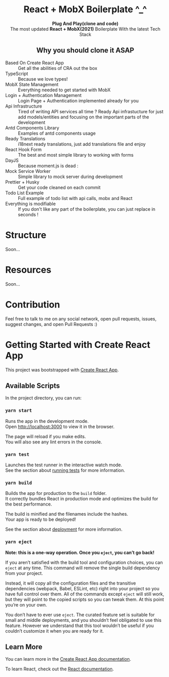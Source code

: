 <div align="center"><h1>React + MobX Boilerplate ^_^</h1></div>

<div align="center"><strong>Plug And Play(clone and code) </strong></div>
<div align="center">The most updated <b>React + MobX(2021)</b> Boilerplate With the latest Tech Stack</div>

<div align="center"><h2>Why you should clone it ASAP</h2></div>

<dl>
  <dt>Based On Create React App</dt>
  <dd>Get all the abilities of CRA out the box</dd>

<dt>TypeScript</dt>
  <dd>Because we love types!</dd>

  <dt>MobX State Management</dt>
  <dd>Everything needed to get started with MobX</dd>

  <dt>Login + Authentication Management</dt>
  <dd>Login Page + Authentication implemented already for you</dd>

  <dt>Api Infrastructure</dt>
  <dd>Tired of writing API services all time ? Ready Api infrastucture for just add models/entities and focusing on the important parts of the development</dd>

  <dt>Antd Components Library</dt>
  <dd>Examples of antd components usage</dd>

  <dt>Ready Translations</dt>
  <dd>i18next ready translations, just add translations file and enjoy</dd>

  <dt>React Hook Form</dt>
  <dd>The best and most simple library to working with forms</dd>

  <dt>DayJS</dt>
  <dd>Because moment.js is dead :</dd>

  <dt>Mock Service Worker</dt>
  <dd>Simple library to mock server during development</dd>

  <dt>Prettier + Husky</dt>
  <dd>Get your code cleaned on each commit</dd>

  <dt>Todo List Example</dt>
  <dd>Full example of todo list with api calls, mobx and React</dd>

  <dt>Everything is modifiable</dt>
  <dd>If you don't like any part of the boilerplate, you can just replace in seconds !</dd>
</dl>

# Structure

Soon...

# Resources

Soon...

# Contribution

Feel free to talk to me on any social network, open pull requests, issues, suggest changes, and open Pull Requests :)

# Getting Started with Create React App

This project was bootstrapped with [Create React App](https://github.com/facebook/create-react-app).

## Available Scripts

In the project directory, you can run:

### `yarn start`

Runs the app in the development mode.\
Open [http://localhost:3000](http://localhost:3000) to view it in the browser.

The page will reload if you make edits.\
You will also see any lint errors in the console.

### `yarn test`

Launches the test runner in the interactive watch mode.\
See the section about [running tests](https://facebook.github.io/create-react-app/docs/running-tests) for more information.

### `yarn build`

Builds the app for production to the `build` folder.\
It correctly bundles React in production mode and optimizes the build for the best performance.

The build is minified and the filenames include the hashes.\
Your app is ready to be deployed!

See the section about [deployment](https://facebook.github.io/create-react-app/docs/deployment) for more information.

### `yarn eject`

**Note: this is a one-way operation. Once you `eject`, you can’t go back!**

If you aren’t satisfied with the build tool and configuration choices, you can `eject` at any time. This command will remove the single build dependency from your project.

Instead, it will copy all the configuration files and the transitive dependencies (webpack, Babel, ESLint, etc) right into your project so you have full control over them. All of the commands except `eject` will still work, but they will point to the copied scripts so you can tweak them. At this point you’re on your own.

You don’t have to ever use `eject`. The curated feature set is suitable for small and middle deployments, and you shouldn’t feel obligated to use this feature. However we understand that this tool wouldn’t be useful if you couldn’t customize it when you are ready for it.

## Learn More

You can learn more in the [Create React App documentation](https://facebook.github.io/create-react-app/docs/getting-started).

To learn React, check out the [React documentation](https://reactjs.org/).
